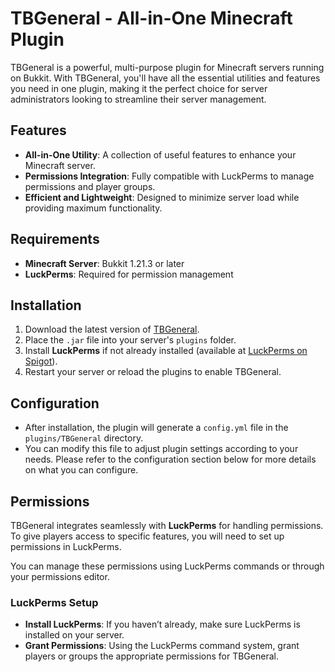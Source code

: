 # TBGeneral - All-in-One Minecraft Plugin 

TBGeneral is a powerful, multi-purpose plugin for Minecraft servers running on Bukkit. With TBGeneral, you'll have all the essential utilities and features you need in one plugin, making it the perfect choice for server administrators looking to streamline their server management.

## Features

- **All-in-One Utility**: A collection of useful features to enhance your Minecraft server.
- **Permissions Integration**: Fully compatible with LuckPerms to manage permissions and player groups.
- **Efficient and Lightweight**: Designed to minimize server load while providing maximum functionality.

## Requirements

- **Minecraft Server**: Bukkit 1.21.3 or later
- **LuckPerms**: Required for permission management

## Installation

1. Download the latest version of [TBGeneral](https://github.com/Thebestharrison1221?tab=packages&repo_name=TBGeneral).
2. Place the `.jar` file into your server's `plugins` folder.
3. Install **LuckPerms** if not already installed (available at [LuckPerms on Spigot](https://www.spigotmc.org/resources/luckperms.2143/)).
4. Restart your server or reload the plugins to enable TBGeneral.

## Configuration

- After installation, the plugin will generate a `config.yml` file in the `plugins/TBGeneral` directory.
- You can modify this file to adjust plugin settings according to your needs. Please refer to the configuration section below for more details on what you can configure.

## Permissions

TBGeneral integrates seamlessly with **LuckPerms** for handling permissions. To give players access to specific features, you will need to set up permissions in LuckPerms. 
  
You can manage these permissions using LuckPerms commands or through your permissions editor.

### LuckPerms Setup

- **Install LuckPerms**: If you haven’t already, make sure LuckPerms is installed on your server.
- **Grant Permissions**: Using the LuckPerms command system, grant players or groups the appropriate permissions for TBGeneral.
